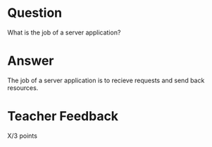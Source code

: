 # Question

What is the job of a server application?

# Answer

The job of a server application is to recieve requests and send back resources.

# Teacher Feedback

X/3 points
